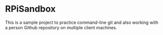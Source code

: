 # RPiSandbox

This is a sample project to practice command-line git and also working
with a person Github repository on multiple client machines.
